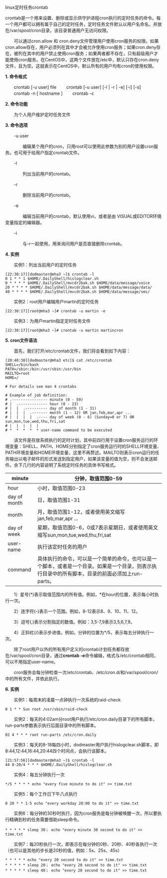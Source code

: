 linux定时任务crontab

crontab是一个用来设置、删除或显示供守护进程cron执行的定时任务的命令。每一个用户都可以拥有属于自己的定时任务，定时任务文件默认以用户名命名，并放在/var/spool/cron目录，该目录普通用户无访问权限。

　　可以通过cron.allow 和 cron.deny文件管理用户使用cron服务的权限。如果cron.allow存在，用户必须列在其中才会被允许使用cron服务；如果cron.deny存在，被列在其中的用户禁止使用cron服务；如果两者都不存在，只有超级用户才能使用cron服务。在CentOS中，这两个文件放在/etc中，默认只存在cron.deny文件，且为空。这就表示在CentOS中，默认所有的用户均有cron的使用权限。

**1. 命令格式**

　　crontab [-u user] file
　　crontab [-u user] [-l | -r | -e] [-i] [-s]
　　crontab -n [ hostname ]
　　crontab -c

**2. 命令功能**

　　为个人用户维护定时任务文件

**3. 命令选项**

　　-u user

　　　　编辑某个用户的cron，只用root可以使用此参数为别的用户设置cron服务。也可用于给用户指定crontab文件。

　　-l

　　　　列出当前用户的crontab。

　　-r

　　　　删除当前用户的crontab。

　　-e

　　　　编辑当前用户的crontab，默认使用vi，或者是由 VISUAL或EDITOR环境变量指定的编辑器。

　　-i

　　　　与-r一起使用，用来询问用户是否直接删除crontab。

**4. 实例**

　　实例1：列出当前用户的定时任务

```shell
[22:30:17][dodmaster@mha3 ~]$ crontab -l
0 1 * * 1 $HOME/.DailyShell/hislogclear.sh 
0 * * * * $HOME/.DailyShell/mvcdr2bak.sh $HOME/data/message/voice
20 * * * * $HOME/.DailyShell/mvcdr2bak.sh $HOME/data/message/data/
40 * * * * $HOME/.DailyShell/mvcdr2bak.sh $HOME/data/message/sms/
```

　　实例2：root用户编辑用户martin的定时任务

```shell
[22:30:17][root@mha3 ~]# crontab -u martin -e
```

　　实例3：为用户martin指定定时任务文件

```shell
[22:30:17][root@mha3 ~]# crontab -u martin martincron
```

**5. cron文件语法**

 　　首先，我们打开/etc/crontab文件，我们将会看到如下内容：

```shell
[20:40:30][dodmaster@mha3 etc]$ cat /etc/crontab 
SHELL=/bin/bash
PATH=/sbin:/bin:/usr/sbin:/usr/bin
MAILTO=root
HOME=/

# For details see man 4 crontabs

# Example of job definition:
# .---------------- minute (0 - 59)
# |  .------------- hour (0 - 23)
# |  |  .---------- day of month (1 - 31)
# |  |  |  .------- month (1 - 12) OR jan,feb,mar,apr ...
# |  |  |  |  .---- day of week (0 - 6) (Sunday=0 or 7) OR sun,mon,tue,wed,thu,fri,sat
# |  |  |  |  |
# *  *  *  *  * user-name command to be executed
```

　　该文件是存放系统执行的定时计划，其中前四行用于设置cron服务运行的环境变量：SHELL、PATH、HOME分别指定了cron服务运行时的SHELL环境变量、PATH环境变量和HOME环境变量，这里不再赘述。MAILTO则表示cron运行的任务输出以电子邮件的形式发送到指定用户，如果该变量的值为空，则不会发送邮件。余下几行的内容说明了系统定时任务的具体书写格式。

| minute       | 分钟，取值范围0-59                                           |
| ------------ | ------------------------------------------------------------ |
| hour         | 小时，取值范围0-23                                           |
| day of month | 日，取值范围1-31                                             |
| month        | 月，取值范围1-12，或者使用英文缩写jan,feb,mar,apr ...        |
| day of week  | 星期，取值范围0-6，0或7表示星期日，或者使用英文缩写sun,mon,tue,wed,thu,fri,sat |
| user-name    | 执行该定时任务的用户                                         |
| command      | 具体执行的命令，可以是一个简单的命令，也可以是一个脚本，或者是一个目录。如果是一个目录，则表示执行目录中的所有脚本，目录的前面必须加上run-parts。 |

　　1）星号(*)表示取值范围内的所有值。例如，*在hour的位置，表示每小时执行一次。

　　2）连字符(-)表示一个范围。例如，8-12表示8、9、10、11、12。

　　3）逗号(,)表示分割指定的数值。例如：3,5-7,9表示3,5,6,7,9。

　　4）正斜杠(/)表示步进值。例如，分钟的位置为*/5，表示每五分钟执行一次。

　　除了root用户以外的所有用户定义的crontab计划任务都存放在/var/spool/cron目录，通过**crontab -e**命令编辑，格式与/etc/crontab相同，可以不用指定user-name。

　　cron服务会每分钟检查一次/etc/crontab、/etc/cron.d/和/var/spool/cron/中的所有文件，并依此执行。

**6. 实例**

　　实例1：每周末的凌晨一点钟执行一次系统的raid-check

```shell
0 1 * * Sun root /usr/sbin/raid-check
```

　　实例2：每天的4:02am分root用户执行/etc/cron.daily目录下的所有脚本，run-parts参数表示执行后面目录中的所有脚本。

```shell
02 4 * * * root run-parts /etc/cron.daily
```

　　实例3：每天的8-18每四小时，dodmaster用户执行hislogclear.sh脚本，即8:44,12:44,16:44,20:44四个时间点，会执行该脚本。

```shell
[21:57:56][dodmaster@mha3 ~]$ crontab -l
44 8-20/4 * * * $HOME/.DailyShell/hislogclear.sh 
```

　　实例4：每五分钟执行一次

```shell
*/5 * * * * echo "every five minute to do it" >> time.txt
```

　　实例5：每个工作日下午八点执行

```shell
0 20 * * 1-5 echo "every workday 20:00 to do it" >> time.txt
```

　　实例6：每分钟的30秒时执行，因为cron服务是每分钟被唤醒一次，所以要执行精确到秒的任务需要借助sleep命令。

```shell
* * * * * sleep 30； echo "every minute 30 second to do it" >> time.txt
```

　　实例7：每20秒执行一次，即表示在每分钟的0秒、20秒、40秒各执行一次（也可以是其他的步长是20秒的值，例如：5s、25s、45s）

```shell
* * * * * echo "every 20 second to do it" >> time.txt
* * * * * sleep 20； echo "every 20 second to do it" >> time.txt
* * * * * sleep 40； echo "every 20 second to do it" >> time.txt
```
